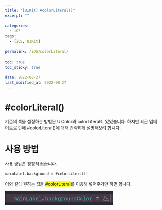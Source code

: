 ```yaml
---
title: "[UIKit] #colorLiteral()"
excerpt: ""

categories:
  - iOS
tags:
  - [iOS, UIKit]

permalink: /iOS/colorLiteral/

toc: true
toc_sticky: true

date: 2022-08-27
last_modified_at: 2022-08-27
---
```


# #colorLiteral()

기존의 색을 설정하는 방법은 UIColor와 colorLiteral이 있었습니다.
하지만 최근 업데이트로 인해 #colorLiteral()에 대해 간략하게 설명해보려 합니다.

# 사용 방법

사용 방법은 굉장히 쉽습니다.

```swift
mainLabel.background = #colorLiteral()
```

이와 같이 원하는 값을 <mark>#colorLiteral</mark>를 이용해 넣어주기만 하면 됩니다.

<div>
    <img src="/assets/images/colorLiteral().png" alt=" " width="70%" min-width="700px" itemprop="image">
</div>
